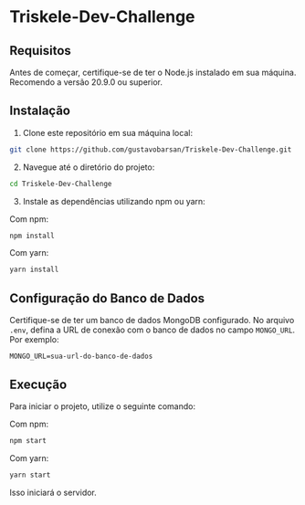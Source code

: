 # Triskele-Dev-Challenge

## Requisitos

Antes de começar, certifique-se de ter o Node.js instalado em sua máquina. Recomendo a versão 20.9.0 ou superior.

## Instalação

1. Clone este repositório em sua máquina local:

```bash
git clone https://github.com/gustavobarsan/Triskele-Dev-Challenge.git
```

2. Navegue até o diretório do projeto:

```bash
cd Triskele-Dev-Challenge
```

3. Instale as dependências utilizando npm ou yarn:

Com npm:

```bash
npm install
```

Com yarn:

```bash
yarn install
```

## Configuração do Banco de Dados

Certifique-se de ter um banco de dados MongoDB configurado. No arquivo `.env`, defina a URL de conexão com o banco de dados no campo `MONGO_URL`. Por exemplo:

```env
MONGO_URL=sua-url-do-banco-de-dados
```

## Execução

Para iniciar o projeto, utilize o seguinte comando:

Com npm:

```bash
npm start
```

Com yarn:

```bash
yarn start
```

Isso iniciará o servidor.
